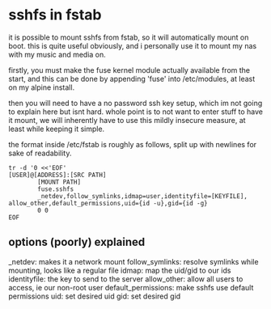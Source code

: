 # sshfs in fstab

it is possible to mount sshfs from fstab, so it will automatically mount
on boot. this is quite useful obviously, and i personally use it to mount
my nas with my music and media on.

firstly, you must make the fuse kernel module actually available from the
start, and this can be done by appending 'fuse' into /etc/modules, at
least on my alpine install.

then you will need to have a no password ssh key setup, which im not
going to explain here but isnt hard. whole point is to not want to enter
stuff to have it mount, we will inherently have to use this mildly
insecure measure, at least while keeping it simple.

the format inside /etc/fstab is roughly as follows, split up with
newlines for sake of readability.


```
tr -d '0 <<'EOF'
[USER]@[ADDRESS]:[SRC PATH]
        [MOUNT PATH]
        fuse.sshfs
        _netdev,follow_symlinks,idmap=user,identityfile=[KEYFILE],
allow_other,default_permissions,uid={id -u},gid={id -g}
        0 0
EOF
```

## options (poorly) explained

_netdev: makes it a network mount
follow_symlinks: resolve symlinks while mounting, looks like a regular file
idmap: map the uid/gid to our ids
identityfile: the key to send to the server
allow_other: allow all users to access, ie our non-root user
default_permissions: make sshfs use default permissions
uid: set desired uid
gid: set desired gid
